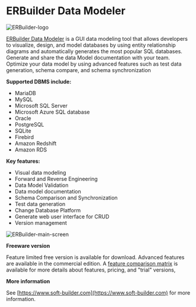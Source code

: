 # ERBuilder Data Modeler

<img src="/kb/en/erbuilder-data-modeler/+image/ERBuilder-logo" alt="ERBuilder-logo" title="ERBuilder-logo">

[ERBuilder Data Modeler](/clients-utilities/graphical-and-enhanced-clients/erbuilder-data-modeler/) is a GUI data modeling tool that allows developers to visualize, design, and model databases by using entity relationship diagrams and automatically generates the most popular SQL databases. Generate and share the data Model documentation with your team. Optimize your data model by using advanced features such as test data generation, schema compare, and schema synchronization

<strong>Supported DBMS include:</strong>

- MariaDB
- MySQL
- Microsoft SQL Server
- Microsoft Azure SQL database
- Oracle
- PostgreSQL
- SQLite
- Firebird
- Amazon Redshift
- Amazon RDS

<strong>Key features:</strong>

- Visual data modeling
- Forward and Reverse Engineering
- Data Model Validation
- Data model documentation
- Schema Comparison and Synchronization
- Test data generation
- Change Database Platform
- Generate web user interface for CRUD
- Version management

<img src="/kb/en/erbuilder-data-modeler/+image/ERBuilder-main-screen" alt="ERBuilder-main-screen" title="ERBuilder-main-screen">

<strong>Freeware version</strong>

Feature limited free version is available for download. Advanced features are available in the commercial edition. A [feature comparison matrix](https://soft-builder.com/features/) is available for more details about features, pricing, and "trial" versions,

<strong>More information</strong>

See [https://www.soft-builder.com](https://www.soft-builder.com) for more information.
